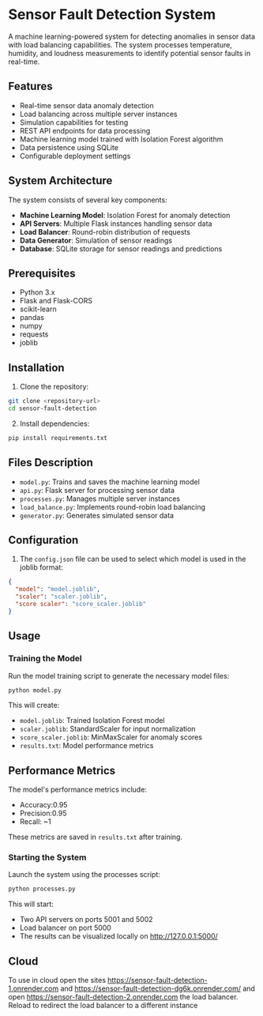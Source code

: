# Sensor Fault Detection System

A machine learning-powered system for detecting anomalies in sensor data with load balancing capabilities. The system processes temperature, humidity, and loudness measurements to identify potential sensor faults in real-time.

## Features

- Real-time sensor data anomaly detection
- Load balancing across multiple server instances
- Simulation capabilities for testing
- REST API endpoints for data processing
- Machine learning model trained with Isolation Forest algorithm
- Data persistence using SQLite
- Configurable deployment settings

## System Architecture

The system consists of several key components:
- **Machine Learning Model**: Isolation Forest for anomaly detection
- **API Servers**: Multiple Flask instances handling sensor data
- **Load Balancer**: Round-robin distribution of requests
- **Data Generator**: Simulation of sensor readings
- **Database**: SQLite storage for sensor readings and predictions

## Prerequisites

- Python 3.x
- Flask and Flask-CORS
- scikit-learn
- pandas
- numpy
- requests
- joblib

## Installation

1. Clone the repository:
```bash
git clone <repository-url>
cd sensor-fault-detection
```

2. Install dependencies:
```bash
pip install requirements.txt
```
## Files Description

- `model.py`: Trains and saves the machine learning model
- `api.py`: Flask server for processing sensor data
- `processes.py`: Manages multiple server instances
- `load_balance.py`: Implements round-robin load balancing
- `generator.py`: Generates simulated sensor data

## Configuration

1. The `config.json` file can be used to select which model is used in the joblib format:
```json
{
  "model": "model.joblib",
  "scaler": "scaler.joblib",
  "score scaler": "score_scaler.joblib"
}
```

## Usage

### Training the Model

Run the model training script to generate the necessary model files:

```bash
python model.py
```

This will create:
- `model.joblib`: Trained Isolation Forest model
- `scaler.joblib`: StandardScaler for input normalization
- `score_scaler.joblib`: MinMaxScaler for anomaly scores
- `results.txt`: Model performance metrics

## Performance Metrics

The model's performance metrics include:
- Accuracy:0.95
- Precision:0.95
- Recall: ~1

These metrics are saved in `results.txt` after training.

### Starting the System

Launch the system using the processes script:

```bash
python processes.py
```


This will start:
- Two API servers on ports 5001 and 5002
- Load balancer on port 5000
- The results can be visualized locally on http://127.0.0.1:5000/

## Cloud
To use in cloud open the sites https://sensor-fault-detection-1.onrender.com and https://sensor-fault-detection-dg6k.onrender.com/ and open https://sensor-fault-detection-2.onrender.com the load balancer. Reload to redirect the load balancer to a different instance


